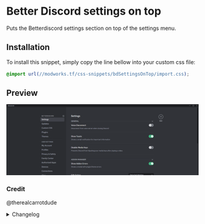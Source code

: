 # Better Discord settings on top

Puts the Betterdiscord settings section on top of the settings menu.

## Installation

To install this snippet, simply copy the line bellow into your custom css file:

```css
@import url(//modworks.tf/css-snippets/bdSettingsOnTop/import.css);
```

## Preview

![image](https://raw.githubusercontent.com/WhyiMicro/css-snippets/main/_previews/bdSettingsOnTop.png)

### Credit

@therealcarrotdude

<details>
<summary>Changelog</summary>

## 1.0.0

- Moved from old repo to new one

</details>
